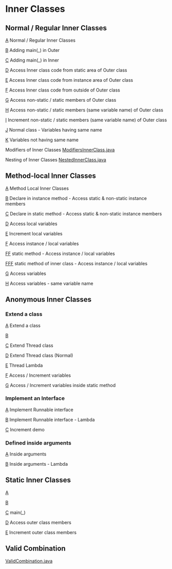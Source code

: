 # Inner Classes

## Normal / Regular Inner Classes

[A](regular/RegularInnerClassesA.java) Normal / Regular Inner Classes

[B](regular/RegularInnerClassesB.java) Adding main(_) in Outer

[C](regular/RegularInnerClassesC.java) Adding main(_) in Inner

[D](regular/RegularInnerClassesD.java) Access Inner class code from static area of Outer class

[E](regular/RegularInnerClassesE.java) Access Inner class code from instance area of Outer class

[F](regular/RegularInnerClassesF.java) Access Inner class code from outside of Outer class

[G](regular/RegularInnerClassesG.java) Access non-static / static members of Outer class

[H](regular/RegularInnerClassesH.java) Access non-static / static members (same variable name) of Outer class

[I](regular/RegularInnerClassesI.java) Increment non-static / static members (same variable name) of Outer class

[J](regular/RegularInnerClassesJ.java) Normal class - Variables having same name

[K](regular/RegularInnerClassesK.java) Variables not having same name

Modifiers of Inner Classes [ModifiersInnerClass.java](regular/ModifiersInnerClass.java)

Nesting of Inner Classes [NestedInnerClass.java](regular/NestedInnerClass.java)

## Method-local Inner Classes

[A](method/local/MethodLocalInnerClassesA.java) Method Local Inner Classes

[B](method/local/MethodLocalInnerClassesB.java) Declare in instance method - Access static & non-static instance members

[C](method/local/MethodLocalInnerClassesC.java) Declare in static method - Access static & non-static instance members

[D](method/local/MethodLocalInnerClassesD.java) Access local variables

[E](method/local/MethodLocalInnerClassesE.java) Increment local variables

[F](method/local/MethodLocalInnerClassesF.java) Access instance / local variables

[FF](method/local/MethodLocalInnerClassesFF.java) static method - Access instance / local variables

[FFF](method/local/MethodLocalInnerClassesFFF.java) static method of inner class - Access instance / local variables

[G](method/local/MethodLocalInnerClassesG.java) Access variables

[H](method/local/MethodLocalInnerClassesH.java) Access variables - same variable name

## Anonymous Inner Classes

### Extend a class

[A](anonymous/ExtendClassADemo.java) Extend a class

[B](anonymous/ExtendClassBDemo.java)

[C](anonymous/ExtendClassCDemo.java) Extend Thread class

[D](anonymous/ExtendClassDDemo.java) Extend Thread class (Normal)

[E](anonymous/ExtendClassEDemo.java) Thread Lambda

[F](anonymous/ExtendClassFDemo.java) Access / Increment variables

[G](anonymous/ExtendClassGDemo.java) Access / Increment variables inside static method

### Implement an Interface

[A](anonymous/ImplementInterfaceA.java) Implement Runnable interface

[B](anonymous/ImplementInterfaceB.java) Implement Runnable interface - Lambda

[C](anonymous/IncrementDemo.java) Increment demo

### Defined inside arguments

[A](anonymous/InsideArgumentsA.java) Inside arguments

[B](anonymous/InsideArgumentsB.java) Inside arguments - Lambda

## Static Inner Classes

[A](staticic/StaticInnerClassDemoA.java)

[B](staticic/StaticInnerClassDemoB.java)

[C](staticic/StaticInnerClassDemoC.java) main(_)

[D](staticic/StaticInnerClassDemoD.java) Access outer class members

[E](staticic/StaticInnerClassDemoE.java) Increment outer class members

## Valid Combination
[ValidCombination.java](ValidCombination.java)